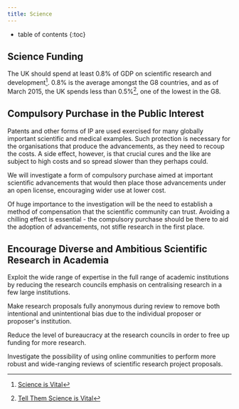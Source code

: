 ```yaml
---
title: Science
---
```

* table of contents
{:toc}

## Science Funding

The UK should spend at least 0.8% of GDP on scientific research and development[^1]. 0.8% is the average amongst the G8 countries, and as of March 2015, the UK spends less than 0.5%[^2], one of the lowest in the G8.

## Compulsory Purchase in the Public Interest

Patents and other forms of IP are used exercised for many globally important scientific and medical examples. Such protection is necessary for the organisations that produce the advancements, as they need to recoup the costs. A side effect, however, is that crucial cures and the like are subject to high costs and so spread slower than they perhaps could.

We will investigate a form of compulsory purchase aimed at important scientific advancements that would then place those advancements under an open license, encouraging wider use at lower cost.

Of huge importance to the investigation will be the need to establish a method of compensation that the scientific community can trust. Avoiding a chilling effect is essential - the compulsory purchase should be there to aid the adoption of advancements, not stifle research in the first place.

## Encourage Diverse and Ambitious Scientific Research in Academia

Exploit the wide range of expertise in the full range of academic institutions by reducing the research councils emphasis on centralising research in a few large institutions.

Make research proposals fully anonymous during review to remove both intentional and unintentional bias due to the individual proposer or proposer's institution.

Reduce the level of bureaucracy at the research councils in order to free up funding for more research.

Investigate the possibility of using online communities to perform more robust and wide-ranging reviews of scientific research project proposals.

[^1]: [Science is Vital](http://scienceisvital.org.uk/)
[^2]: [Tell Them Science is Vital](http://scienceisvital.org.uk/tell-them-science-is-vital/)

